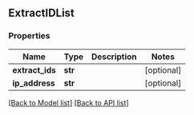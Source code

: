 ## ExtractIDList

### Properties
Name | Type | Description | Notes
------------ | ------------- | ------------- | -------------
**extract_ids** | **str** |  | [optional] 
**ip_address** | **str** |  | [optional] 

[[Back to Model list]](#documentation-for-models) [[Back to API list]](#documentation-for-api-endpoints)


